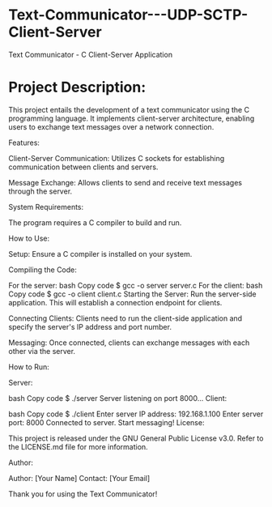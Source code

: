 # Text-Communicator---UDP-SCTP-Client-Server

Text Communicator - C Client-Server Application

# Project Description:

This project entails the development of a text communicator using the C programming language. It implements client-server architecture, enabling users to exchange text messages over a network connection.

Features:

Client-Server Communication: Utilizes C sockets for establishing communication between clients and servers.

Message Exchange: Allows clients to send and receive text messages through the server.

System Requirements:

The program requires a C compiler to build and run.

How to Use:

Setup: Ensure a C compiler is installed on your system.

Compiling the Code:

For the server:
bash
Copy code
$ gcc -o server server.c
For the client:
bash
Copy code
$ gcc -o client client.c
Starting the Server: Run the server-side application. This will establish a connection endpoint for clients.

Connecting Clients: Clients need to run the client-side application and specify the server's IP address and port number.

Messaging: Once connected, clients can exchange messages with each other via the server.

How to Run:

Server:

bash
Copy code
$ ./server
Server listening on port 8000...
Client:

bash
Copy code
$ ./client
Enter server IP address: 192.168.1.100
Enter server port: 8000
Connected to server. Start messaging!
License:

This project is released under the GNU General Public License v3.0. Refer to the LICENSE.md file for more information.

Author:

Author: [Your Name]
Contact: [Your Email]

Thank you for using the Text Communicator!




